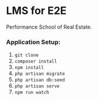 # LMS for E2E
Performance School of Real Estate.

### Application Setup:
1. `git clone`
2. `composer install`
3. `npm install`
4. `php artisan migrate`
5. `php artisan db:seed`
6. `php artisan serve`
7. `npm run watch`